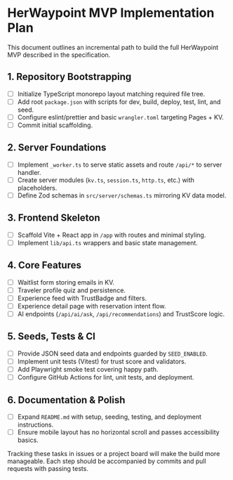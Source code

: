 # HerWaypoint MVP Implementation Plan

This document outlines an incremental path to build the full HerWaypoint MVP described in the specification.

## 1. Repository Bootstrapping
- [ ] Initialize TypeScript monorepo layout matching required file tree.
- [ ] Add root `package.json` with scripts for dev, build, deploy, test, lint, and seed.
- [ ] Configure eslint/prettier and basic `wrangler.toml` targeting Pages + KV.
- [ ] Commit initial scaffolding.

## 2. Server Foundations
- [ ] Implement `_worker.ts` to serve static assets and route `/api/*` to server handler.
- [ ] Create server modules (`kv.ts`, `session.ts`, `http.ts`, etc.) with placeholders.
- [ ] Define Zod schemas in `src/server/schemas.ts` mirroring KV data model.

## 3. Frontend Skeleton
- [ ] Scaffold Vite + React app in `/app` with routes and minimal styling.
- [ ] Implement `lib/api.ts` wrappers and basic state management.

## 4. Core Features
- [ ] Waitlist form storing emails in KV.
- [ ] Traveler profile quiz and persistence.
- [ ] Experience feed with TrustBadge and filters.
- [ ] Experience detail page with reservation intent flow.
- [ ] AI endpoints (`/api/ai/ask`, `/api/recommendations`) and TrustScore logic.

## 5. Seeds, Tests & CI
- [ ] Provide JSON seed data and endpoints guarded by `SEED_ENABLED`.
- [ ] Implement unit tests (Vitest) for trust score and validators.
- [ ] Add Playwright smoke test covering happy path.
- [ ] Configure GitHub Actions for lint, unit tests, and deployment.

## 6. Documentation & Polish
- [ ] Expand `README.md` with setup, seeding, testing, and deployment instructions.
- [ ] Ensure mobile layout has no horizontal scroll and passes accessibility basics.

Tracking these tasks in issues or a project board will make the build more manageable. Each step should be accompanied by commits and pull requests with passing tests.

